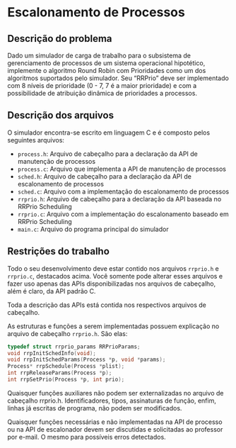 Escalonamento de Processos
==========================

Descrição do problema
---------------------

Dado um simulador de carga de trabalho para o subsistema de gerenciamento de processos de um sistema operacional hipotético, implemente o algoritmo Round Robin com Prioridades como um dos algoritmos suportados pelo simulador. Seu “RRPrio” deve ser implementado com 8 níveis de prioridade (0 - 7, 7 é a maior prioridade) e com a possibilidade de atribuição dinâmica de prioridades a processos.

Descrição dos arquivos
----------------------

O simulador encontra-se escrito em linguagem C e é composto pelos seguintes arquivos:

- `process.h`: Arquivo de cabeçalho para a declaração da API de manutenção de processos
- `process.c`: Arquivo que implementa a API de manutenção de processos
- `sched.h`: Arquivo de cabeçalho para a declaração da API de escalonamento de processos
- `sched.c`: Arquivo com a implementação do escalonamento de processos
- `rrprio.h`: Arquivo de cabeçalho para a declaração da API baseada no RRPrio Scheduling
- `rrprio.c`: Arquivo com a implementação do escalonamento baseado em RRPrio Scheduling
- `main.c`: Arquivo do programa principal do simulador

Restrições do trabalho
----------------------

Todo o seu desenvolvimento deve estar contido nos arquivos `rrprio.h` e `rrprio.c`, destacados acima. Você somente pode alterar esses arquivos e fazer uso apenas das APIs disponibilizadas nos arquivos de cabeçalho, além é claro, da API padrão C.

Toda a descrição das APIs está contida nos respectivos arquivos de cabeçalho.

As estruturas e funções a serem implementadas possuem explicação no arquivo de cabeçalho `rrprio.h`. São elas:

```C
typedef struct rrprio_params RRPrioParams;
void rrpInitSchedInfo(void);
void rrpInitSchedParams(Process *p, void *params);
Process* rrpSchedule(Process *plist);
int rrpReleaseParams(Process *p);
int rrpSetPrio(Process *p, int prio);
```

Quaisquer funções auxiliares não podem ser externalizadas no arquivo de cabeçalho rrprio.h. Identificadores, tipos, assinaturas de função, enfim, linhas já escritas de programa, não podem ser modificados.

Quaisquer funções necessárias e não implementadas na API de processo ou na API de escalonador devem ser discutidas e solicitadas ao professor por e-mail. O mesmo para possíveis erros detectados.
